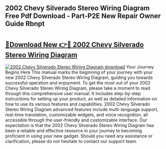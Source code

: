 ## 2002 Chevy Silverado Stereo Wiring Diagram Free Pdf Download - Part-P2E New Repair Owner Guide Rbnpt

# <h2><a href="http://dfiyxd.blite.top/?on=2002+Chevy+Silverado+Stereo+Wiring+Diagram">🔗Download New 👉🔴 2002 Chevy Silverado Stereo Wiring Diagram</a></h2>

[![2002 Chevy Silverado Stereo Wiring Diagram download](https://i.imgur.com/lujVjoI.png)](http://dfiyxd.blite.top/?on=2002+Chevy+Silverado+Stereo+Wiring+Diagram)
Your Journey Begins Here This manual marks the beginning of your journey with your new 2002 Chevy Silverado Stereo Wiring Diagram, guiding you towards successful operation and enjoyment. To get the most out of your 2002 Chevy Silverado Stereo Wiring Diagram, please take a moment to read through this comprehensive user manual. It includes step-by-step instructions for setting up your product, as well as detailed information on how to use its various features and capabilities. 2002 Chevy Silverado Stereo Wiring Diagram advanced features include multi-language support, real-time translation, customizable widgets, and voice recognition, all accessible through the user-friendly and customizable interface. Our expectation is that the 2002 Chevy Silverado Stereo Wiring Diagram has been a reliable and effective resource in your journey to becoming proficient in using your new gadget. Should you need any assistance or clarification, please do not hesitate to contact our support team.
